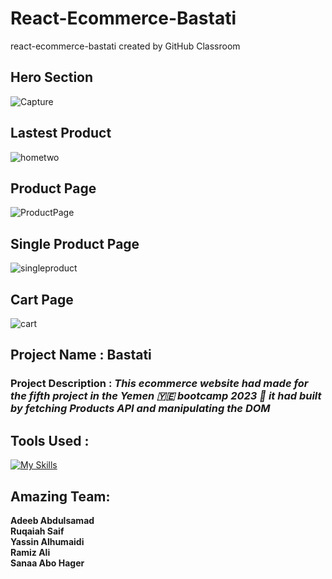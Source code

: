 # React-Ecommerce-Bastati
react-ecommerce-bastati created by GitHub Classroom

## Hero Section
![Capture](https://user-images.githubusercontent.com/107113173/225599271-3227ae3b-75dd-42fa-861b-8dc63c63be46.JPG)

## Lastest Product
![hometwo](https://user-images.githubusercontent.com/107113173/225603374-9b6c63c9-dd09-4c6f-aefd-16ace409dabd.JPG)

## Product Page
![ProductPage](https://user-images.githubusercontent.com/107113173/225603395-e499a183-0543-4605-86e1-471b6bea790f.JPG)

## Single Product Page
![singleproduct](https://user-images.githubusercontent.com/107113173/225603879-bbe62467-1f60-4263-b1a8-106aac24c776.png)

## Cart Page
![cart](https://user-images.githubusercontent.com/107113173/225603427-fc326cbf-8441-40a8-8d33-713cf652947f.JPG)

## Project Name : **Bastati**


### Project Description : ***This ecommerce website had made for the fifth project in the Yemen 🇾🇪 bootcamp 2023 🎉 it had built by fetching Products API and manipulating the DOM***

## Tools Used : 

[![My Skills](https://skillicons.dev/icons?i=netlify,html,css,sass,react,bootstrap)](https://skillicons.dev)

## Amazing Team:

**Adeeb Abdulsamad** <br />
**Ruqaiah Saif** <br />
**Yassin Alhumaidi** <br />
**Ramiz Ali** <br />
**Sanaa Abo Hager**



